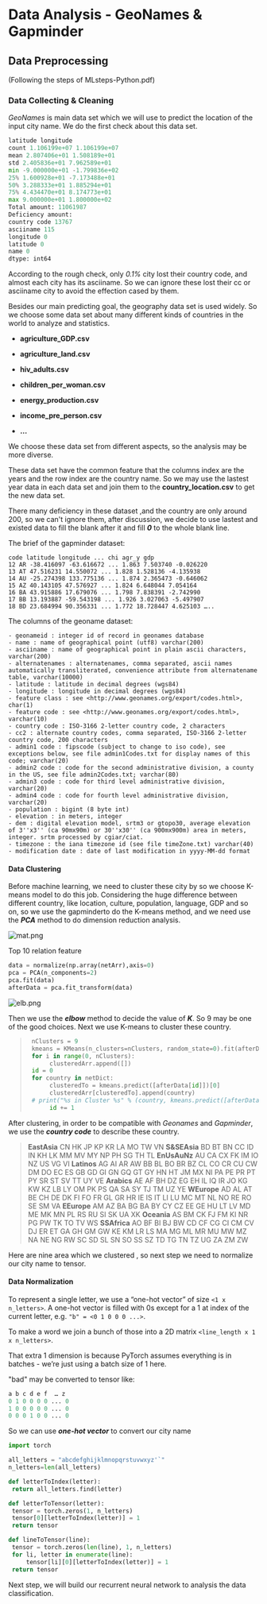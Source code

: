 # Data Analysis - GeoNames & Gapminder



## Data Preprocessing

(Following the steps of MLsteps-Python.pdf)

### Data Collecting & Cleaning

_GeoNames_ is main data set which we will use to predict the location of the input city name. We do the first check about this data set. 

```python
latitude longitude
count 1.106199e+07 1.106199e+07
mean 2.807406e+01 1.508189e+01
std 2.405836e+01 7.962589e+01
min -9.000000e+01 -1.799836e+02
25% 1.600928e+01 -7.173488e+01
50% 3.288333e+01 1.885294e+01
75% 4.434470e+01 8.174773e+01
max 9.000000e+01 1.800000e+02
Total amount: 11061987
Deficiency amount:
country code 13767
asciiname 115
longitude 0
latitude 0
name 0
dtype: int64
```

According to the rough check,  only _0.1%_ city lost their country code, and almost each city has its asciiname. So we can ignore these lost their cc or asciiname city to avoid the effection cased by them.

Besides our main predicting goal, the geography data set is used widely. So we choose some data set about many different kinds of countries in the world to analyze and statistics.

- **agriculture_GDP.csv**
- **agriculture_land.csv**

- **hiv_adults.csv**

- **children_per_woman.csv**
- **energy_production.csv**
- **income_pre_person.csv**
- **…**

We choose these data set from different aspects, so the analysis may be more diverse.

These data set have the common feature that the columns index are the years and the row index are the country name. So we may use the lastest year data in each data set and join them to the	**country_location.csv** to get the new data set. 

There many deficiency in these dataset ,and the country are only around 200, so we can't ignore them,  after discussion, we decide to use lastest and existed data to fill the blank after it and fill **_0_** to the whole blank line.

The brief of the gapminder dataset:
```
code latitude longitude ... chi agr_y gdp
12 AR -38.416097 -63.616672 ... 1.863 7.503740 -0.026220
13 AT 47.516231 14.550072 ... 1.828 1.528136 -4.135938
14 AU -25.274398 133.775136 ... 1.874 2.365473 -0.646062
15 AZ 40.143105 47.576927 ... 1.824 6.648044 7.054164
16 BA 43.915886 17.679076 ... 1.798 7.838391 -2.742990
17 BB 13.193887 -59.543198 ... 1.926 3.027063 -5.497907
18 BD 23.684994 90.356331 ... 1.772 18.728447 4.625103 …..
```

The columns of the geoname dataset:
```
- geonameid : integer id of record in geonames database
- name : name of geographical point (utf8) varchar(200)
- asciiname : name of geographical point in plain ascii characters, varchar(200)
- alternatenames : alternatenames, comma separated, ascii names automatically transliterated, convenience attribute from alternatename table, varchar(10000)
- latitude : latitude in decimal degrees (wgs84)
- longitude : longitude in decimal degrees (wgs84)
- feature class : see <http://www.geonames.org/export/codes.html>, char(1)
- feature code : see <http://www.geonames.org/export/codes.html>, varchar(10)
- country code : ISO-3166 2-letter country code, 2 characters
- cc2 : alternate country codes, comma separated, ISO-3166 2-letter country code, 200 characters
- admin1 code : fipscode (subject to change to iso code), see exceptions below, see file admin1Codes.txt for display names of this code; varchar(20)
- admin2 code : code for the second administrative division, a county in the US, see file admin2Codes.txt; varchar(80)
- admin3 code : code for third level administrative division, varchar(20)
- admin4 code : code for fourth level administrative division, varchar(20)
- population : bigint (8 byte int)
- elevation : in meters, integer
- dem : digital elevation model, srtm3 or gtopo30, average elevation of 3''x3'' (ca 90mx90m) or 30''x30'' (ca 900mx900m) area in meters, integer. srtm processed by cgiar/ciat.
- timezone : the iana timezone id (see file timeZone.txt) varchar(40)
- modification date : date of last modification in yyyy-MM-dd format
```

#### Data Clustering

Before machine learning, we need to cluster these city by  so we choose K-means model to do this job. Considering the huge difference between different country, like location, culture, population, language, GDP and so on, so we use the gapminderto do the K-means method, and we need use the **_PCA_** method to do  dimension reduction analysis.

![mat.png](https://i.loli.net/2019/05/20/5ce297b84973985882.png)

Top 10 relation feature

```python
data = normalize(np.array(netArr),axis=0)
pca = PCA(n_components=2)
pca.fit(data)
afterData = pca.fit_transform(data)
```

![elb.png](https://i.loli.net/2019/05/20/5ce297b7f132732281.png)

Then we use the **_elbow_** method to decide the value of **_K_**.  So 9 may be one of the good choices. Next we use K-means to cluster these country.

> ```python
>  nClusters = 9
>  kmeans = KMeans(n_clusters=nClusters, random_state=0).fit(afterData) clusteredArr = []
>  for i in range(0, nClusters): 	 
>  		clusteredArr.append([])
>  id = 0
>  for country in netDict:
>  		clusteredTo = kmeans.predict([afterData[id]])[0] 	
>  		clusteredArr[clusteredTo].append(country)
>  # print("%s in Cluster %s" % (country, kmeans.predict([afterData[id]])))
>  		id += 1 
> ```

After clustering, in order to be compatible with _Geonames_ and _Gapminder_, we use the **_country code_** to describe these country.

> **EastAsia** CN HK JP KP KR LA MO TW VN
> **S&SEAsia** BD BT BN CC ID IN KH LK MM MV MY NP PH SG TH TL
> **EnUsAuNz** AU CA CX FK IM IO NZ US VG VI
> **Latinos** AG AI AR AW BB BL BO BR BZ CL CO CR CU CW DM DO EC ES GB GD GI GN GQ GT GY HN HT JM MX NI PA PE PR PT PY SR ST SV TT UY VE
> **Arabics** AE AF BH DZ EG EH IL IQ IR JO KG KW KZ LB LY OM PK PS QA SA SY TJ TM UZ YE
> **WEurope** AD AL AT BE CH DE DK FI FO FR GL GR HR IE IS IT LI LU MC MT NL NO RE RO SE SM VA
> **EEurope** AM AZ BA BG BA BY CY CZ EE GE HU LT LV MD ME MK MN PL RS RU SI SK UA XK
> **Oceania** AS BM CK FJ FM KI NR PG PW TK TO TV WS
> **SSAfrica** AO BF BI BJ BW CD CF CG CI CM CV DJ ER ET GA GH GM GW KE KM LR LS MA MG ML MR MU MW MZ NA NE NG RW SC SD SL SN SO SS SZ TD TG TN TZ UG ZA ZM ZW

Here are nine area which we clustered , so next step we need to normalize our city name to tensor.

#### Data Normalization

To represent a single letter, we use a “one-hot vector” of size `<1 x n_letters>`. A one-hot vector is filled with 0s except for a 1 at index of the current letter, e.g. `"b" = <0 1 0 0 0 ...>`.

To make a word we join a bunch of those into a 2D matrix `<line_length x 1 x n_letters>`.

That extra 1 dimension is because PyTorch assumes everything is in batches - we’re just using a batch size of 1 here.

"bad" may be converted to tensor like:

```python
a b c d e f  … z
0 1 0 0 0 0 ... 0
1 0 0 0 0 0 ... 0
0 0 0 1 0 0 ... 0
```

So we can use **_one-hot vector_** to convert our city name

```python
import torch

all_letters = "abcdefghijklmnopqrstuvwxyz'`"
n_letters=len(all_letters)

def letterToIndex(letter):
 return all_letters.find(letter)

def letterToTensor(letter):
 tensor = torch.zeros(1, n_letters)
 tensor[0][letterToIndex(letter)] = 1
 return tensor

def lineToTensor(line):
 tensor = torch.zeros(len(line), 1, n_letters)
 for li, letter in enumerate(line):
     tensor[li][0][letterToIndex(letter)] = 1
 return tensor
```

Next step, we will build our recurrent neural network to analysis the data classification.